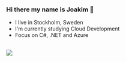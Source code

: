 ### Hi there my name is Joakim 👋

- I live in Stockholm, Sweden
- I'm currently studying Cloud Development
- Focus on C#, .NET and Azure
<br/>
<a href="https://www.codewars.com/users/p1otrboi"><img src="https://www.codewars.com/users/p1otrboi/badges/micro"></a>


